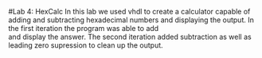 #Lab 4: HexCalc
In this lab we used vhdl to create a calculator capable of adding and subtracting hexadecimal numbers and displaying the output. In the first iteration the program was able to add  
and display the answer. The second iteration added subtraction as well as leading zero supression to clean up the output. 
